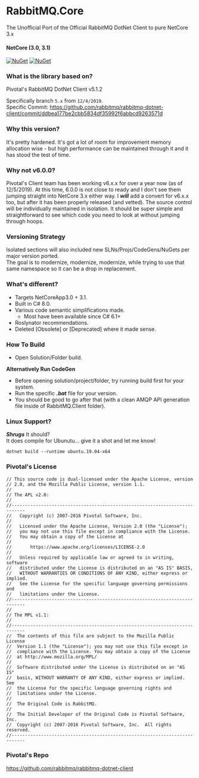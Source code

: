 # RabbitMQ.Core  
 The Unofficial Port of the Official RabbitMQ DotNet Client to pure NetCore 3.x  
 
#### NetCore (3.0, 3.1)
[![NuGet](https://img.shields.io/nuget/dt/RabbitMQ.Core.Client.svg)](https://www.nuget.org/packages/RabbitMQ.Core.Client/) [![NuGet](https://img.shields.io/nuget/v/RabbitMQ.Core.Client.svg)](https://www.nuget.org/packages/RabbitMQ.Core.Client/)
 
### What is the library based on?  
Pivotal's RabbitMQ DotNet Client v5.1.2

Specifically branch `5.x` from `12/4/2019`.  
Specific Commit: https://github.com/rabbitmq/rabbitmq-dotnet-client/commit/ddbea177be2cbb5834df35992f6abbcd9263571d

### Why this version?
It's pretty hardened. It's got a lot of room for improvement memory allocation wise - but high performance can be maintained through it and it has stood the test of time.  

### Why not v6.0.0?  
 Pivotal's Client team has been working v6.x.x for over a year now (as of 12/5/2019). At this time, 6.0.0 is not close to ready and I don't see them jumping straight into NetCore 3.x either way. I ***will*** add a convert for v6.x.x too, but after it has been properly released (and vetted). The source control will be individually maintained in isolation. It should be super simple and straightforward to see which code you need to look at without jumping through hoops.  

### Versioning Strategy  
Isolated sections will also included new SLNs/Projs/CodeGens/NuGets per major version ported.    
The goal is to modernize, modernize, modernize, while trying to use that same namespace so it can be a drop in replacement.   

### What's different?  
 * Targets NetCoreApp3.0 + 3.1.  
 * Built in C# 8.0.  
 * Various code semantic simplifications made.  
   * Most have been available since C# 6.1+   
 * Roslynator recommendations.   
 * Deleted [Obsolete] or [Deprecated] where it made sense.   
 
 ### How To Build  
 * Open Solution/Folder build.
 
 **Alternatively Run CodeGen**  
 * Before opening solution/project/folder, try running build first for your system.  
 * Run the specific ***.bat*** file for your version.  
 * You should be good to go after that (with a clean AMQP API generation file inside of RabbitMQ.Client folder).  
 
 ### Linux Support?
 ***Shrugs*** It should?  
 It does compile for Ubunutu... give it a shot and let me know!  
 
`dotnet build --runtime ubuntu.19.04-x64`
 
 ### Pivotal's License
 
```
// This source code is dual-licensed under the Apache License, version
// 2.0, and the Mozilla Public License, version 1.1.
//
// The APL v2.0:
//
//---------------------------------------------------------------------------
//   Copyright (c) 2007-2016 Pivotal Software, Inc.
//
//   Licensed under the Apache License, Version 2.0 (the "License");
//   you may not use this file except in compliance with the License.
//   You may obtain a copy of the License at
//
//       https://www.apache.org/licenses/LICENSE-2.0
//
//   Unless required by applicable law or agreed to in writing, software
//   distributed under the License is distributed on an "AS IS" BASIS,
//   WITHOUT WARRANTIES OR CONDITIONS OF ANY KIND, either express or implied.
//   See the License for the specific language governing permissions and
//   limitations under the License.
//---------------------------------------------------------------------------
//
// The MPL v1.1:
//
//---------------------------------------------------------------------------
//  The contents of this file are subject to the Mozilla Public License
//  Version 1.1 (the "License"); you may not use this file except in
//  compliance with the License. You may obtain a copy of the License
//  at http://www.mozilla.org/MPL/
//
//  Software distributed under the License is distributed on an "AS IS"
//  basis, WITHOUT WARRANTY OF ANY KIND, either express or implied. See
//  the License for the specific language governing rights and
//  limitations under the License.
//
//  The Original Code is RabbitMQ.
//
//  The Initial Developer of the Original Code is Pivotal Software, Inc.
//  Copyright (c) 2007-2016 Pivotal Software, Inc.  All rights reserved.
//---------------------------------------------------------------------------
```

### Pivotal's Repo

https://github.com/rabbitmq/rabbitmq-dotnet-client  
